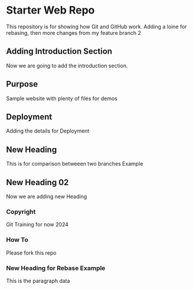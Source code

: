 # Starter Web Repo
 
This repository is for showing how Git and GitHub work. Adding a loine for rebasing, then more changes from my feature branch 2

## Adding Introduction Section

Now we are going to add the introduction section.

## Purpose

Sample website with plenty of files for demos

## Deployment

Adding the details for Deployment

## New Heading
This is for comparison betweeen two branches Example

## New Heading 02
Now we are adding new Heading

### Copyright

Git Training for now 2024

### How To
Please fork this repo

### New Heading for Rebase Example
This is the paragraph data